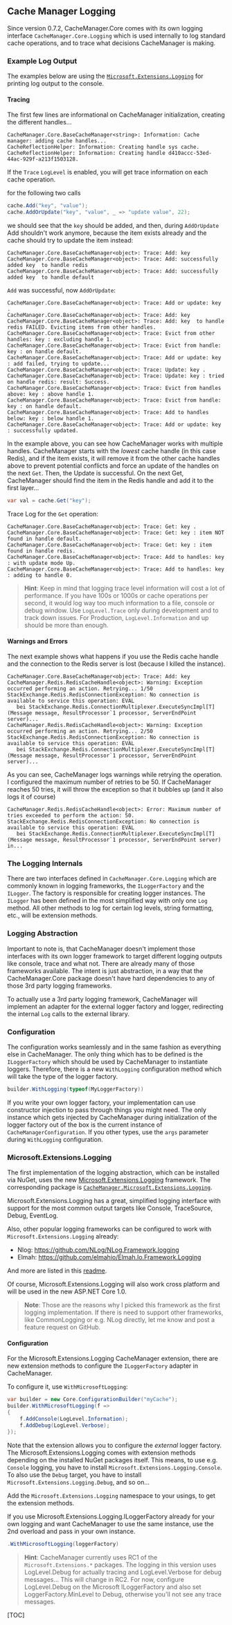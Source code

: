 ## Cache Manager Logging
Since version 0.7.2, CacheManager.Core comes with its own logging interface `CacheManager.Core.Logging` which is used internally to log standard cache operations, and to trace what decisions CacheManager is making.

### Example Log Output
The examples below are using the [`Microsoft.Extensions.Logging`](#microsoftextensionslogging) for printing log output to the console.

#### Tracing
The first few lines are informational on CacheManager initialization, creating the different handles...

```nohighlight
CacheManager.Core.BaseCacheManager<string>: Information: Cache manager: adding cache handles...
CacheReflectionHelper: Information: Creating handle sys cache.
CacheReflectionHelper: Information: Creating handle d410accc-53ed-44ac-929f-a213f1503128.
```

If the `Trace` `LogLevel` is enabled, you will get trace information on each cache operation.

for the following two calls

``` cs
cache.Add("key", "value");
cache.AddOrUpdate("key", "value", _ => "update value", 22);
```
we should see that the `key` should be added, and then, during `AddOrUpdate` Add shouldn't work anymore, because the item exists already and the cache should try to update the item instead:
```nohighlight
CacheManager.Core.BaseCacheManager<object>: Trace: Add: key 
CacheManager.Core.BaseCacheManager<object>: Trace: Add: successfully added key  to handle redis
CacheManager.Core.BaseCacheManager<object>: Trace: Add: successfully added key  to handle default
```
`Add` was successful, now `AddOrUpdate`:
```nohighlight
CacheManager.Core.BaseCacheManager<object>: Trace: Add or update: key .
CacheManager.Core.BaseCacheManager<object>: Trace: Add: key 
CacheManager.Core.BaseCacheManager<object>: Trace: Add: key  to handle redis FAILED. Evicting items from other handles.
CacheManager.Core.BaseCacheManager<object>: Trace: Evict from other handles: key : excluding handle 1.
CacheManager.Core.BaseCacheManager<object>: Trace: Evict from handle: key : on handle default.
CacheManager.Core.BaseCacheManager<object>: Trace: Add or update: key : add failed, trying to update...
CacheManager.Core.BaseCacheManager<object>: Trace: Update: key .
CacheManager.Core.BaseCacheManager<object>: Trace: Update: key : tried on handle redis: result: Success.
CacheManager.Core.BaseCacheManager<object>: Trace: Evict from handles above: key : above handle 1.
CacheManager.Core.BaseCacheManager<object>: Trace: Evict from handle: key : on handle default.
CacheManager.Core.BaseCacheManager<object>: Trace: Add to handles below: key : below handle 1.
CacheManager.Core.BaseCacheManager<object>: Trace: Add or update: key : successfully updated.
```
In the example above, you can see how CacheManager works with multiple handles. CacheManager starts with the *lowest* cache handle (in this case Redis), and if the item exists, it will remove it from the other cache handles above to prevent potential conflicts and force an update of the handles on the next `Get`.
Then, the Update is successful. 
On the next Get, CacheManager should find the item in the Redis handle and add it to the first layer...
```cs
var val = cache.Get("key");
```
Trace Log for the `Get` operation:
```nohighlight
CacheManager.Core.BaseCacheManager<object>: Trace: Get: key .
CacheManager.Core.BaseCacheManager<object>: Trace: Get: key : item NOT found in handle default.
CacheManager.Core.BaseCacheManager<object>: Trace: Get: key : item found in handle redis.
CacheManager.Core.BaseCacheManager<object>: Trace: Add to handles: key : with update mode Up.
CacheManager.Core.BaseCacheManager<object>: Trace: Add to handles: key : adding to handle 0.
```
> **Hint**: Keep in mind that logging trace level information will cost a lot of performance. If you have 100s or 1000s or cache operations per second, it would log way too much information to a file, console or debug window. Use `LogLevel.Trace` only during development and to track down issues. For Production, `LogLevel.Information` and up should be more than enough.

#### Warnings and Errors
The next example shows what happens if you use the Redis cache handle and the connection to the Redis server is lost (because I killed the instance).
```nohighlight
CacheManager.Core.BaseCacheManager<object>: Trace: Add: key 
CacheManager.Redis.RedisCacheHandle<object>: Warning: Exception occurred performing an action. Retrying... 1/50
StackExchange.Redis.RedisConnectionException: No connection is available to service this operation: EVAL
   bei StackExchange.Redis.ConnectionMultiplexer.ExecuteSyncImpl[T](Message message, ResultProcessor`1 processor, ServerEndPoint server)...
CacheManager.Redis.RedisCacheHandle<object>: Warning: Exception occurred performing an action. Retrying... 2/50
StackExchange.Redis.RedisConnectionException: No connection is available to service this operation: EVAL
   bei StackExchange.Redis.ConnectionMultiplexer.ExecuteSyncImpl[T](Message message, ResultProcessor`1 processor, ServerEndPoint server)...
```
As you can see, CacheManager logs warnings while retrying the operation. I configured the maximum number of retries to be 50. If CacheManager reaches 50 tries, it will throw the exception so that it bubbles up (and it also logs it of course)
```nohighlight
CacheManager.Redis.RedisCacheHandle<object>: Error: Maximum number of tries exceeded to perform the action: 50.
StackExchange.Redis.RedisConnectionException: No connection is available to service this operation: EVAL
   bei StackExchange.Redis.ConnectionMultiplexer.ExecuteSyncImpl[T](Message message, ResultProcessor`1 processor, ServerEndPoint server) in...
```

### The Logging Internals
There are two interfaces defined in `CacheManager.Core.Logging`  which are commonly known in logging frameworks, the `ILoggerFactory` and the `ILogger`. The factory is responsible for creating logger instances.
The `ILogger` has been defined in the most simplified way with only one `Log` method.
All other methods to log for certain log levels, string formatting, etc., will be extension methods.

### Logging Abstraction
Important to note is, that CacheManager doesn't implement those interfaces with its own logger framework to target different logging outputs like console, trace and what not. 
There are already many of those frameworks available. The intent is just abstraction, in a way that the CacheManager.Core package doesn't have hard dependencies to any of those 3rd party logging frameworks.

To actually use a 3rd party logging framework, CacheManager will implement an adapter for the external logger factory and logger, redirecting the internal `Log` calls to the external library.

### Configuration
The configuration works seamlessly and in the same fashion as everything else in CacheManager. The only thing which has to be defined is the `ILoggerFactory` which should be used by CacheManager to instantiate loggers.
Therefore, there is a new `WithLogging` configuration method which will take the type of the logger factory.
```cs
builder.WithLogging(typeof(MyLoggerFactory))
```
If you write your own logger factory, your implementation can use constructor injection to pass through things you might need. The only instance which gets injected by CacheManager during initialization of the logger factory out of the box is the current instance of `CacheManagerConfiguration`. If you other types, use the `args` parameter during `WithLogging` configuration.

### Microsoft.Extensions.Logging
The first implementation of the logging abstraction, which can be installed via NuGet, uses the new [Microsoft.Extensions.Logging][aspnetLogging] framework. 
The corresponding package is [`CacheManager.Microsoft.Extensions.Logging`][cmLoggingNuget].

Microsoft.Extensions.Logging has a great, simplified logging interface with support for the most common output targets like Console, TraceSource, Debug, EventLog.

Also, other popular logging frameworks can be configured to work with `Microsoft.Extensions.Logging` already: 

* Nlog: https://github.com/NLog/NLog.Framework.logging
* Elmah: https://github.com/elmahio/Elmah.Io.Framework.Logging

And more are listed in this [readme][aspnetLogging.Readme].

Of course, Microsoft.Extensions.Logging will also work cross platform and will be used in the new ASP.NET Core 1.0.

> **Note**: Those are the reasons why I picked this framework as the first logging implementation. If there is need to support other frameworks, like CommonLogging or e.g. NLog directly, let me know and post a feature request on GitHub.

#### Configuration
For the Microsoft.Extensions.Logging CacheManager extension, there are new extension methods to configure the `ILoggerFactory` adapter in CacheManager.

To configure it, use `WithMicrosoftLogging`:
```cs
var builder = new Core.ConfigurationBuilder("myCache");
builder.WithMicrosoftLogging(f =>
{
    f.AddConsole(LogLevel.Information);
    f.AddDebug(LogLevel.Verbose);
});
```
Note that the extension allows you to configure the *external* logger factory. The Microsoft.Extensions.Logging comes with extension methods depending on the installed NuGet packages itself.
This means, to use e.g. `Console` logging, you have to install `Microsoft.Extensions.Logging.Console`. To also use the `Debug` target, you have to install `Microsoft.Extensions.Logging.Debug`, and so on...

Add the `Microsoft.Extensions.Logging` namespace to your usings, to get the extension methods.

If you use Microsoft.Extensions.Logging.ILoggerFactory already for your own logging and want CacheManager to use the same instance, use the 2nd overload and pass in your own instance.
```cs
.WithMicrosoftLogging(loggerFactory)
```
> **Hint**: CacheManager currently uses RC1 of the `Microsoft.Extensions.*` packages. The logging in this version uses LogLevel.Debug for actually tracing and LogLevel.Verbose for debug messages... This will change in RC2. For now, configure LogLevel.Debug on the Microsoft ILoggerFactory and also set LoggerFactory.MinLevel to Debug, otherwise you'll not see any trace messages.

[aspnetLogging]: https://github.com/aspnet/Logging
[aspnetLogging.Readme]: https://github.com/aspnet/Logging/blob/dev/README.md
[cmLoggingNuget]: https://www.nuget.org/packages/CacheManager.Microsoft.Extensions.Logging/

[TOC]